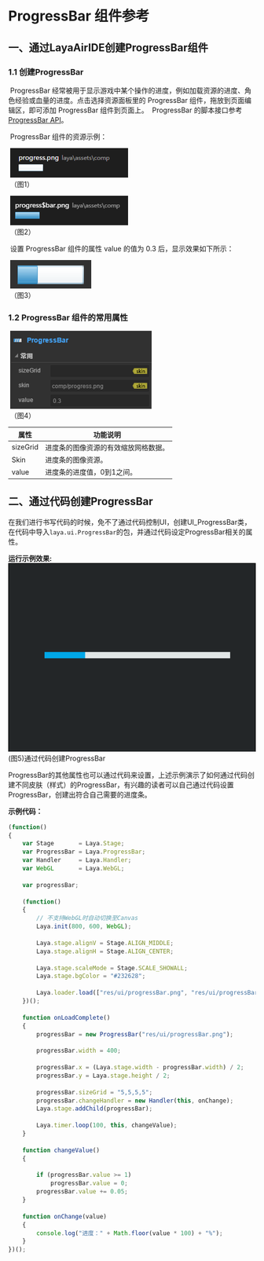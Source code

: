 # ProgressBar 组件参考



##  一、通过LayaAirIDE创建ProgressBar组件

### 	1.1 创建ProgressBar

​        ProgressBar 经常被用于显示游戏中某个操作的进度，例如加载资源的进度、角色经验或血量的进度。
​        点击选择资源面板里的 ProgressBar 组件，拖放到页面编辑区，即可添加 ProgressBar 组件到页面上。
​        ProgressBar 的脚本接口参考 [ProgressBar API](http://layaair.ldc.layabox.com/api/index.html?category=Core&class=laya.ui.ProgressBar)。

​        ProgressBar 组件的资源示例：

​        ![图片0.png](img/1.png)<br/>
​    （图1）

​        ![图片0.png](img/2.png)<br/>
​    （图2）

​        设置 ProgressBar 组件的属性 value 的值为 0.3 后，显示效果如下所示：

​        ![图片0.png](img/3.png)<br/>
​    （图3）

  

### 1.2 ProgressBar 组件的常用属性

​        ![图片0.png](img/4.png)<br/>
​    （图4）

 

| **属性**   | **功能说明**           |
| -------- | ------------------ |
| sizeGrid | 进度条的图像资源的有效缩放网格数据。 |
| Skin     | 进度条的图像资源。          |
| value    | 进度条的进度值，0到1之间。     |

 

##  二、通过代码创建ProgressBar

​	在我们进行书写代码的时候，免不了通过代码控制UI，创建UI_ProgressBar类，在代码中导入`laya.ui.ProgressBar`的包，并通过代码设定ProgressBar相关的属性。

**运行示例效果:**
​	![5](gif/1.gif)<br/>
​	(图5)通过代码创建ProgressBar

​	ProgressBar的其他属性也可以通过代码来设置，上述示例演示了如何通过代码创建不同皮肤（样式）的ProgressBar，有兴趣的读者可以自己通过代码设置ProgressBar，创建出符合自己需要的进度条。

**示例代码：**

```javascript
(function()
{
	var Stage       = Laya.Stage;
	var ProgressBar = Laya.ProgressBar;
	var Handler     = Laya.Handler;
	var WebGL       = Laya.WebGL;

	var progressBar;

	(function()
	{
		// 不支持WebGL时自动切换至Canvas
		Laya.init(800, 600, WebGL);

		Laya.stage.alignV = Stage.ALIGN_MIDDLE;
		Laya.stage.alignH = Stage.ALIGN_CENTER;

		Laya.stage.scaleMode = Stage.SCALE_SHOWALL;
		Laya.stage.bgColor = "#232628";

		Laya.loader.load(["res/ui/progressBar.png", "res/ui/progressBar$bar.png"], Handler.create(this, onLoadComplete));
	})();

	function onLoadComplete()
	{
		progressBar = new ProgressBar("res/ui/progressBar.png");

		progressBar.width = 400;

		progressBar.x = (Laya.stage.width - progressBar.width) / 2;
		progressBar.y = Laya.stage.height / 2;

		progressBar.sizeGrid = "5,5,5,5";
		progressBar.changeHandler = new Handler(this, onChange);
		Laya.stage.addChild(progressBar);

		Laya.timer.loop(100, this, changeValue);
	}

	function changeValue()
	{

		if (progressBar.value >= 1)
			progressBar.value = 0;
		progressBar.value += 0.05;
	}

	function onChange(value)
	{
		console.log("进度：" + Math.floor(value * 100) + "%");
	}
})();
```

